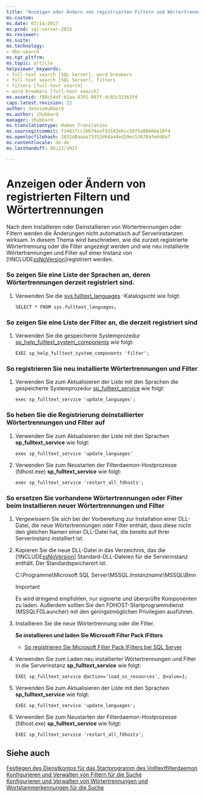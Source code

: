 ```yaml
---
title: "Anzeigen oder Ändern von registrierten Filtern und Wörtertrennungen | Microsoft-Dokumentation"
ms.custom: 
ms.date: 03/14/2017
ms.prod: sql-server-2016
ms.reviewer: 
ms.suite: 
ms.technology:
- dbe-search
ms.tgt_pltfrm: 
ms.topic: article
helpviewer_keywords:
- full-text search [SQL Server], word breakers
- full-text search [SQL Server], filters
- filters [full-text search]
- word breakers [full-text search]
ms.assetid: f88c54df-b1aa-4701-807f-dc92c32363fd
caps.latest.revision: 22
author: JennieHubbard
ms.author: jhubbard
manager: jhubbard
ms.translationtype: Human Translation
ms.sourcegitcommit: f3481fcc2bb74eaf93182e6cc58f5a06666e10f4
ms.openlocfilehash: 2032d8aaaa75352d64aa4ed19ec53670afe6d8a7
ms.contentlocale: de-de
ms.lasthandoff: 06/22/2017

---
```

# <a name="view-or-change-registered-filters-and-word-breakers"></a>Anzeigen oder Ändern von registrierten Filtern und Wörtertrennungen
  Nach dem Installieren oder Deinstallieren von Wörtertrennungen oder Filtern werden die Änderungen nicht automatisch auf Serverinstanzen wirksam. In diesem Thema wird beschrieben, wie die zurzeit registrierte Wörtertrennung oder die Filter angezeigt werden und wie neu installierte Wörtertrennungen und Filter auf einer Instanz von [!INCLUDE[ssNoVersion](../../includes/ssnoversion-md.md)]registriert werden.  
  
### <a name="to-view-a-list-of-languages-whose-word-breakers-are-currently-registered"></a>So zeigen Sie eine Liste der Sprachen an, deren Wörtertrennungen derzeit registriert sind.  
  
1.  Verwenden Sie die [sys.fulltext_languages](../../relational-databases/system-catalog-views/sys-fulltext-languages-transact-sql.md) -Katalogsicht wie folgt:  
  
    ```  
    SELECT * FROM sys.fulltext_languages;   
    ```  
  
### <a name="to-view-a-list-of-the-filters-that-are-currently-registered"></a>So zeigen Sie eine Liste der Filter an, die derzeit registriert sind  
  
1.  Verwenden Sie die gespeicherte Systemprozedur [sp_help_fulltext_system_components](../../relational-databases/system-stored-procedures/sp-help-fulltext-system-components-transact-sql.md) wie folgt:  
  
    ```  
    EXEC sp_help_fulltext_system_components 'filter';    
    ```  
  
### <a name="to-register-newly-installed-word-breakers-and-filters"></a>So registrieren Sie neu installierte Wörtertrennungen und Filter  
  
1.  Verwenden Sie zum Aktualisieren der Liste mit den Sprachen die gespeicherte Systemprozedur [sp_fulltext_service](../../relational-databases/system-stored-procedures/sp-fulltext-service-transact-sql.md) wie folgt:  
  
    ```  
    exec sp_fulltext_service 'update_languages';   
    ```  
  
### <a name="to-unregister-uninstalled-word-breakers-and-filters"></a>So heben Sie die Registrierung deinstallierter Wörtertrennungen und Filter auf  
  
1.  Verwenden Sie zum Aktualisieren der Liste mit den Sprachen **sp_fulltext_service** wie folgt:  
  
    ```  
    exec sp_fulltext_service 'update_languages'  
    ```  
  
2.  Verwenden Sie zum Neustarten der Filterdaemon-Hostprozesse (fdhost.exe) **sp_fulltext_service** wie folgt:  
  
    ```  
    exec sp_fulltext_service 'restart_all_fdhosts';  
    ```  
  
### <a name="to-replace-existing-word-breakers-or-filters-when-installing-new-ones"></a>So ersetzen Sie vorhandene Wörtertrennungen oder Filter beim Installieren neuer Wörtertrennungen und Filter  
  
1.  Vergewissern Sie sich bei der Vorbereitung zur Installation einer DLL-Datei, die neue Wörtertrennungen oder Filter enthält, dass diese nicht den gleichen Namen einer DLL-Datei hat, die bereits auf Ihrer Serverinstanz installiert ist.  
  
2.  Kopieren Sie die neue DLL-Datei in das Verzeichnis, das die [!INCLUDE[ssNoVersion](../../includes/ssnoversion-md.md)] Standard-DLL-Dateien für die Serverinstanz enthält. Der Standardspeicherort ist:  
  
     C:\Programme\Microsoft SQL Server\MSSQL.*Instanzname*\MSSQL\Binn  
  
    > [!IMPORTANT]  
    >  Es wird dringend empfohlen, nur signierte und überprüfte Komponenten zu laden. Außerdem sollten Sie den FDHOST-Startprogrammdienst (MSSQLFDLauncher) mit den geringstmöglichen Privilegien ausführen.  
  
3.  Installieren Sie die neue Wörtertrennung oder die Filter.  
  
     **So installieren und laden Sie Microsoft Filter Pack IFilters**  
  
    -   [So registrieren Sie Microsoft Filter Pack IFilters bei SQL Server](http://go.microsoft.com/fwlink/?LinkId=130439)  
  
4.  Verwenden Sie zum Laden neu installierter Wörtertrennungen und Filter in die Serverinstanz **sp_fulltext_service** wie folgt:  
  
    ```  
    EXEC sp_fulltext_service @action='load_os_resources', @value=1;  
    ```  
  
5.  Verwenden Sie zum Aktualisieren der Liste mit den Sprachen **sp_fulltext_service** wie folgt:  
  
    ```  
    EXEC sp_fulltext_service 'update_languages';  
    ```  
  
6.  Verwenden Sie zum Neustarten der Filterdaemon-Hostprozesse (fdhost.exe) **sp_fulltext_service** wie folgt:  
  
    ```  
    EXEC sp_fulltext_service 'restart_all_fdhosts';   
    ```  
  
## <a name="see-also"></a>Siehe auch  
 [Festlegen des Dienstkontos für das Startprogramm des Volltextfilterdaemon](../../relational-databases/search/set-the-service-account-for-the-full-text-filter-daemon-launcher.md)   
 [Konfigurieren und Verwalten von Filtern für die Suche](../../relational-databases/search/configure-and-manage-filters-for-search.md)   
 [Konfigurieren und Verwalten von Wörtertrennungen und Wortstammerkennungen für die Suche](../../relational-databases/search/configure-and-manage-word-breakers-and-stemmers-for-search.md)  
  
  
